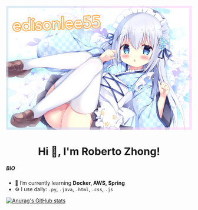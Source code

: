 <p align="center">
    <a>
        <img src="banner.png" alt="edisonlee55 Banner">
    </a>
</p>

<h1 align="center">Hi 👋, I'm <a>Roberto Zhong</a>!</h1>

<!--

<p align="center">  
  <a href="https://github.com/edisonlee55"><img src="https://github-readme-stats.vercel.app/api?username=edisonlee55&hide_border=true&show_icons=true" alt="edisonlee55's github stats"></a>
</p>

<p align="center">
  <strong><a>Official Website</a></strong> |
  <strong><a href="https://twitter.com/edisonlee55">Twitter</a></strong> |
  <strong><a href="https://discord.gg/nYXzaUS">Discord</a></strong> |
  <strong><a href="https://www.linkedin.com/in/edisonlee55">LinkedIn</a></strong> |
  <strong><a href="https://www.twitch.tv/edisonlee55">Twitch</a></strong>
</p>

-->


##### BIO

- 🌱 I’m currently learning  **Docker, AWS, Spring**
- ⚙️ I use daily: `.py`, `.java`, `.html`, `.css`, `.js`


[![Anurag's GitHub stats](https://github-readme-stats.vercel.app/api?username=LoveHachi&count_private=true)](https://github.com/anuraghazra/github-readme-stats)


<!--
**LoveHachi/LoveHachi** is a ✨ _special_ ✨ repository because its `README.md` (this file) appears on your GitHub profile.

Here are some ideas to get you started:

- 🔭 I’m currently working on ...
- 🌱 I’m currently learning ...
- 👯 I’m looking to collaborate on ...
- 🤔 I’m looking for help with ...
- 💬 Ask me about ...
- 📫 How to reach me: ...
- 😄 Pronouns: ...
- ⚡ Fun fact: ...
-->
